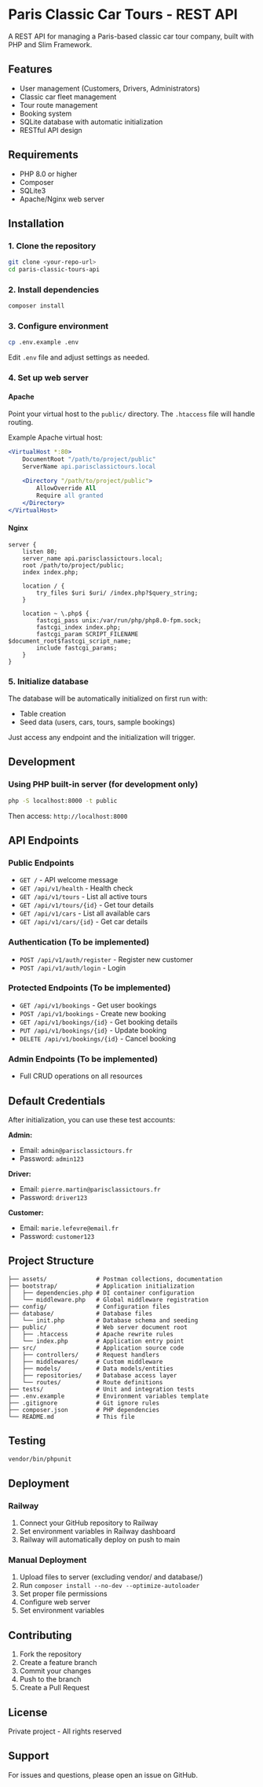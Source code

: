 # Paris Classic Car Tours - REST API

A REST API for managing a Paris-based classic car tour company, built with PHP and Slim Framework.

## Features

- User management (Customers, Drivers, Administrators)
- Classic car fleet management
- Tour route management
- Booking system
- SQLite database with automatic initialization
- RESTful API design

## Requirements

- PHP 8.0 or higher
- Composer
- SQLite3
- Apache/Nginx web server

## Installation

### 1. Clone the repository

```bash
git clone <your-repo-url>
cd paris-classic-tours-api
```

### 2. Install dependencies

```bash
composer install
```

### 3. Configure environment

```bash
cp .env.example .env
```

Edit `.env` file and adjust settings as needed.

### 4. Set up web server

#### Apache

Point your virtual host to the `public/` directory. The `.htaccess` file will handle routing.

Example Apache virtual host:

```apache
<VirtualHost *:80>
    DocumentRoot "/path/to/project/public"
    ServerName api.parisclassictours.local

    <Directory "/path/to/project/public">
        AllowOverride All
        Require all granted
    </Directory>
</VirtualHost>
```

#### Nginx

```nginx
server {
    listen 80;
    server_name api.parisclassictours.local;
    root /path/to/project/public;
    index index.php;

    location / {
        try_files $uri $uri/ /index.php?$query_string;
    }

    location ~ \.php$ {
        fastcgi_pass unix:/var/run/php/php8.0-fpm.sock;
        fastcgi_index index.php;
        fastcgi_param SCRIPT_FILENAME $document_root$fastcgi_script_name;
        include fastcgi_params;
    }
}
```

### 5. Initialize database

The database will be automatically initialized on first run with:

- Table creation
- Seed data (users, cars, tours, sample bookings)

Just access any endpoint and the initialization will trigger.

## Development

### Using PHP built-in server (for development only)

```bash
php -S localhost:8000 -t public
```

Then access: `http://localhost:8000`

## API Endpoints

### Public Endpoints

- `GET /` - API welcome message
- `GET /api/v1/health` - Health check
- `GET /api/v1/tours` - List all active tours
- `GET /api/v1/tours/{id}` - Get tour details
- `GET /api/v1/cars` - List all available cars
- `GET /api/v1/cars/{id}` - Get car details

### Authentication (To be implemented)

- `POST /api/v1/auth/register` - Register new customer
- `POST /api/v1/auth/login` - Login

### Protected Endpoints (To be implemented)

- `GET /api/v1/bookings` - Get user bookings
- `POST /api/v1/bookings` - Create new booking
- `GET /api/v1/bookings/{id}` - Get booking details
- `PUT /api/v1/bookings/{id}` - Update booking
- `DELETE /api/v1/bookings/{id}` - Cancel booking

### Admin Endpoints (To be implemented)

- Full CRUD operations on all resources

## Default Credentials

After initialization, you can use these test accounts:

**Admin:**

- Email: `admin@parisclassictours.fr`
- Password: `admin123`

**Driver:**

- Email: `pierre.martin@parisclassictours.fr`
- Password: `driver123`

**Customer:**

- Email: `marie.lefevre@email.fr`
- Password: `customer123`

## Project Structure

```
├── assets/              # Postman collections, documentation
├── bootstrap/           # Application initialization
│   ├── dependencies.php # DI container configuration
│   └── middleware.php   # Global middleware registration
├── config/              # Configuration files
├── database/            # Database files
│   └── init.php         # Database schema and seeding
├── public/              # Web server document root
│   ├── .htaccess        # Apache rewrite rules
│   └── index.php        # Application entry point
├── src/                 # Application source code
│   ├── controllers/     # Request handlers
│   ├── middlewares/     # Custom middleware
│   ├── models/          # Data models/entities
│   ├── repositories/    # Database access layer
│   └── routes/          # Route definitions
├── tests/               # Unit and integration tests
├── .env.example         # Environment variables template
├── .gitignore           # Git ignore rules
├── composer.json        # PHP dependencies
└── README.md            # This file
```

## Testing

```bash
vendor/bin/phpunit
```

## Deployment

### Railway

1. Connect your GitHub repository to Railway
2. Set environment variables in Railway dashboard
3. Railway will automatically deploy on push to main

### Manual Deployment

1. Upload files to server (excluding vendor/ and database/)
2. Run `composer install --no-dev --optimize-autoloader`
3. Set proper file permissions
4. Configure web server
5. Set environment variables

## Contributing

1. Fork the repository
2. Create a feature branch
3. Commit your changes
4. Push to the branch
5. Create a Pull Request

## License

Private project - All rights reserved

## Support

For issues and questions, please open an issue on GitHub.
